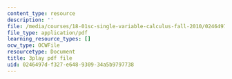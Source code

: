 ```yaml
---
content_type: resource
description: ''
file: /media/courses/18-01sc-single-variable-calculus-fall-2010/0246497df327e648930934a5b9797738_9YgOmJdom6o.pdf
file_type: application/pdf
learning_resource_types: []
ocw_type: OCWFile
resourcetype: Document
title: 3play pdf file
uid: 0246497d-f327-e648-9309-34a5b9797738
---
```

